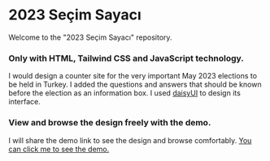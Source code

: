 <h1 >2023 Seçim Sayacı</h1>

<p>Welcome to the "2023 Seçim Sayacı" repository.</p>

<h3>Only with HTML, Tailwind CSS and JavaScript technology.</h3>
<p>I would design a counter site for the very important May 2023 elections to be held in Turkey. I added the questions and answers that should be known before the election as an information box.
 I used <a href="https://daisyui.com/" target="_blank">daisyUI</a> to design its interface.</p>

<h3>View and browse the design freely with the demo.</h3>
<p>I will share the demo link to see the design and browse comfortably. <a href="https://secim-sayaci.vercel.app/" target="_blank">You can click me to see the demo.</a>


